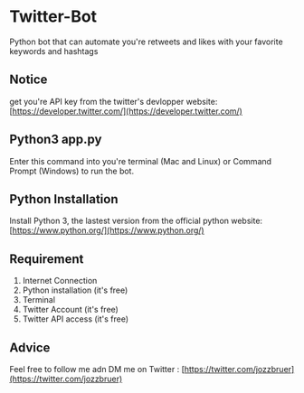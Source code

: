 # Twitter-Bot
Python bot that can automate you're retweets and likes with your favorite keywords and  hashtags

## Notice
get you're API key from the twitter's devlopper website: [https://developer.twitter.com/](https://developer.twitter.com/)

## Python3 app.py
Enter this command into you're terminal (Mac and Linux) or Command Prompt (Windows) to run the bot. 

## Python Installation
Install Python 3, the lastest version from the official python website: [https://www.python.org/](https://www.python.org/)

## Requirement
1. Internet Connection
2. Python installation (it's free)
3. Terminal
4. Twitter Account (it's free)
5. Twitter API access (it's free)

## Advice
Feel free to follow me adn DM me on Twitter : [https://twitter.com/jozzbruer](https://twitter.com/jozzbruer)
